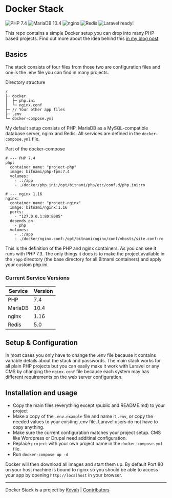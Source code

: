 # Docker Stack

![PHP 7.4](https://img.shields.io/badge/PHP-7.4-8892BF.svg)
![MariaDB 10.4](https://img.shields.io/badge/Database_Server-MariaDB_10.4-c0765a.svg)
![nginx](https://img.shields.io/badge/Webserver-nginx_1.16-009447.svg)
![Redis](https://img.shields.io/badge/Cache_Engine-Redis_5-D92A2A.svg)
![Laravel ready!](https://img.shields.io/badge/Laravel-Ready_✔-e74430.svg)

This repo contains a simple Docker setup you can drop into many PHP-based projects. Find out more about the idea behind this [in my blog post](https://blog.kovah.de/en/5gw1x8-a-drop-in-docker-stack-for-php-app/).


## Basics

The stack consists of four files from those two are configuration files and one is the .env file you can find in many projects.

Directory structure
```
/
├─ docker
│  ├─ php.ini
│  └─ nginx.conf
├─ // Your other app files
├─ .env
└─ docker-compose.yml
```

My default setup consists of PHP, MariaDB as a MySQL-compatible database server, nginx and Redis. All services are defined in the `docker-compose.yml` file.

Part of the docker-compose
```
# --- PHP 7.4
php:
  container_name: "project-php"
  image: bitnami/php-fpm:7.4
  volumes:
    - .:/app
    - ./docker/php.ini:/opt/bitnami/php/etc/conf.d/php.ini:ro

# --- nginx 1.16
nginx:
  container_name: "project-nginx"
  image: bitnami/nginx:1.16
  ports:
    - "127.0.0.1:80:8085"
  depends_on:
    - php
  volumes:
    - .:/app
    - ./docker/nginx.conf:/opt/bitnami/nginx/conf/vhosts/site.conf:ro
```

This is the definition of the PHP and nginx containers. As you can see it runs with PHP 7.3. The only things it does is to make the project available in the `/app` directory (the base directory for all Bitnami containers) and apply your custom php.ini.

### Current Service Versions

| Service  | Version  |
| -------- | -------- |
| PHP      | 7.4      |
| MariaDB  | 10.4     |
| nginx    | 1.16     |
| Redis    | 5.0      |


## Setup & Configuration

In most cases you only have to change the .env file because it contains variable details about the stack and passwords. The main stack works for all plain PHP projects but you can easily make it work with Laravel or any CMS by changing the `nginx.conf` file because each system may has different requirements on the web server configuration.


## Installation and usage

* Copy the main files (everything except /public and README.md) to your project
* Make a copy of the `.env.example` file and name it `.env`, or copy the needed values to your existing .env file. Laravel users do not have to copy anything.
* Make sure the current configuration matches your project setup. CMS like Wordpress or Drupal need additinal configuration.
* Replace `project` with your own project name in the `docker-compose.yml` file.
* Run `docker-compose up -d`

Docker will then download all images and start them up. By default Port 80 on your host machine is bound to nginx so you should be able to access your app by opening `http://localhost` in your browser.


---

Docker Stack is a project by [Kovah](https://kovah.de) | [Contributors](https://github.com/Kovah/Docker-Stack/graphs/contributors)
